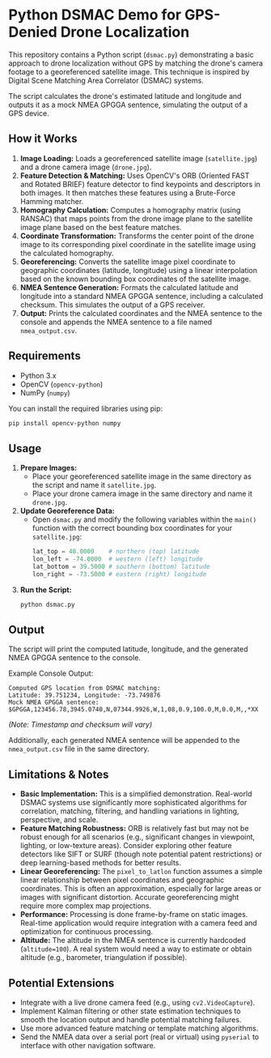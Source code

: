 # Python DSMAC Demo for GPS-Denied Drone Localization

This repository contains a Python script (`dsmac.py`) demonstrating a basic approach to drone localization without GPS by matching the drone's camera footage to a georeferenced satellite image. This technique is inspired by Digital Scene Matching Area Correlator (DSMAC) systems.

The script calculates the drone's estimated latitude and longitude and outputs it as a mock NMEA GPGGA sentence, simulating the output of a GPS device.

## How it Works

1.  **Image Loading:** Loads a georeferenced satellite image (`satellite.jpg`) and a drone camera image (`drone.jpg`).
2.  **Feature Detection & Matching:** Uses OpenCV's ORB (Oriented FAST and Rotated BRIEF) feature detector to find keypoints and descriptors in both images. It then matches these features using a Brute-Force Hamming matcher.
3.  **Homography Calculation:** Computes a homography matrix (using RANSAC) that maps points from the drone image plane to the satellite image plane based on the best feature matches.
4.  **Coordinate Transformation:** Transforms the center point of the drone image to its corresponding pixel coordinate in the satellite image using the calculated homography.
5.  **Georeferencing:** Converts the satellite image pixel coordinate to geographic coordinates (latitude, longitude) using a linear interpolation based on the known bounding box coordinates of the satellite image.
6.  **NMEA Sentence Generation:** Formats the calculated latitude and longitude into a standard NMEA GPGGA sentence, including a calculated checksum. This simulates the output of a GPS receiver.
7.  **Output:** Prints the calculated coordinates and the NMEA sentence to the console and appends the NMEA sentence to a file named `nmea_output.csv`.

## Requirements

*   Python 3.x
*   OpenCV (`opencv-python`)
*   NumPy (`numpy`)

You can install the required libraries using pip:
```bash
pip install opencv-python numpy
```

## Usage

1.  **Prepare Images:**
    *   Place your georeferenced satellite image in the same directory as the script and name it `satellite.jpg`.
    *   Place your drone camera image in the same directory and name it `drone.jpg`.
2.  **Update Georeference Data:**
    *   Open `dsmac.py` and modify the following variables within the `main()` function with the correct bounding box coordinates for your `satellite.jpg`:
        ```python
        lat_top = 40.0000    # northern (top) latitude
        lon_left = -74.0000  # western (left) longitude
        lat_bottom = 39.5000 # southern (bottom) latitude
        lon_right = -73.5000 # eastern (right) longitude
        ```
3.  **Run the Script:**
    ```bash
    python dsmac.py
    ```

## Output

The script will print the computed latitude, longitude, and the generated NMEA GPGGA sentence to the console.

Example Console Output:
```
Computed GPS location from DSMAC matching:
Latitude: 39.751234, Longitude: -73.749876
Mock NMEA GPGGA sentence:
$GPGGA,123456.78,3945.0740,N,07344.9926,W,1,08,0.9,100.0,M,0.0,M,,*XX
```
*(Note: Timestamp and checksum will vary)*

Additionally, each generated NMEA sentence will be appended to the `nmea_output.csv` file in the same directory.

## Limitations & Notes

*   **Basic Implementation:** This is a simplified demonstration. Real-world DSMAC systems use significantly more sophisticated algorithms for correlation, matching, filtering, and handling variations in lighting, perspective, and scale.
*   **Feature Matching Robustness:** ORB is relatively fast but may not be robust enough for all scenarios (e.g., significant changes in viewpoint, lighting, or low-texture areas). Consider exploring other feature detectors like SIFT or SURF (though note potential patent restrictions) or deep learning-based methods for better results.
*   **Linear Georeferencing:** The `pixel_to_latlon` function assumes a simple linear relationship between pixel coordinates and geographic coordinates. This is often an approximation, especially for large areas or images with significant distortion. Accurate georeferencing might require more complex map projections.
*   **Performance:** Processing is done frame-by-frame on static images. Real-time application would require integration with a camera feed and optimization for continuous processing.
*   **Altitude:** The altitude in the NMEA sentence is currently hardcoded (`altitude=100`). A real system would need a way to estimate or obtain altitude (e.g., barometer, triangulation if possible).

## Potential Extensions

*   Integrate with a live drone camera feed (e.g., using `cv2.VideoCapture`).
*   Implement Kalman filtering or other state estimation techniques to smooth the location output and handle potential matching failures.
*   Use more advanced feature matching or template matching algorithms.
*   Send the NMEA data over a serial port (real or virtual) using `pyserial` to interface with other navigation software.
